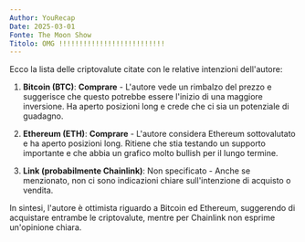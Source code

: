 ```yaml
---
Author: YouRecap
Date: 2025-03-01
Fonte: The Moon Show
Titolo: OMG !!!!!!!!!!!!!!!!!!!!!!!!!!
---
```


Ecco la lista delle criptovalute citate con le relative intenzioni dell'autore:

1. **Bitcoin (BTC)**: **Comprare** - L'autore vede un rimbalzo del prezzo e suggerisce che questo potrebbe essere l'inizio di una maggiore inversione. Ha aperto posizioni long e crede che ci sia un potenziale di guadagno.

2. **Ethereum (ETH)**: **Comprare** - L'autore considera Ethereum sottovalutato e ha aperto posizioni long. Ritiene che stia testando un supporto importante e che abbia un grafico molto bullish per il lungo termine.

3. **Link (probabilmente Chainlink)**: Non specificato - Anche se menzionato, non ci sono indicazioni chiare sull'intenzione di acquisto o vendita.

In sintesi, l'autore è ottimista riguardo a Bitcoin ed Ethereum, suggerendo di acquistare entrambe le criptovalute, mentre per Chainlink non esprime un'opinione chiara.
